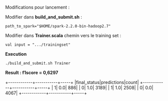 Modifications pour lancement :

Modifier dans **build_and_submit.sh** :

```
path_to_spark="$HOME/spark-2.2.0-bin-hadoop2.7"
```

Modifier dans **Trainer.scala** chemin vers le training set :

```
val input = ".../trainingset"
```


**Execution**

```
./build_and_submit.sh Trainer
```

**Result : f1score = 0,6297**


+------------+-----------+-----+
|final_status|predictions|count|
+------------+-----------+-----+
|           1|        0.0|  886|
|           0|        1.0| 3189|
|           1|        1.0| 2508|
|           0|        0.0| 4067|
+------------+-----------+-----+
